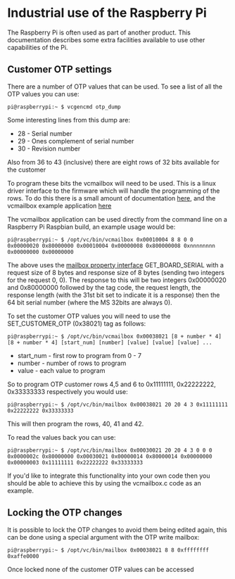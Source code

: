 # Industrial use of the Raspberry Pi

The Raspberry Pi is often used as part of another product. This documentation describes some extra facilities available to use other capabilities of the Pi.

## Customer OTP settings

There are a number of OTP values that can be used.  To see a list of all the OTP values you can use:

```
pi@raspberrypi:~ $ vcgencmd otp_dump
```

Some interesting lines from this dump are:

* 28 - Serial number
* 29 - Ones complement of serial number
* 30 - Revision number

Also from 36 to 43 (inclusive) there are eight rows of 32 bits available for the customer

To program these bits the vcmailbox will need to be used.  This is a linux driver interface to the firmware which will handle the programming of the rows.  To do this there is a small amount of documentation [here](https://github.com/raspberrypi/firmware/wiki/Mailbox-property-interface), and the vcmailbox example application [here](https://github.com/raspberrypi/userland/blob/master/host_applications/linux/apps/vcmailbox/vcmailbox.c)

The vcmailbox application can be used directly from the command line on a Raspberry Pi Raspbian build, an example usage would be:

```
pi@raspberrypi:~ $ /opt/vc/bin/vcmailbox 0x00010004 8 8 0 0
0x00000020 0x80000000 0x00010004 0x00000008 0x800000008 0xnnnnnnnn 0x00000000 0x00000000
```

The above uses the [mailbox property interface](https://github.com/raspberrypi/firmware/wiki/Mailbox-property-interface) GET_BOARD_SERIAL with a request size of 8 bytes and response size of 8 bytes (sending two integers for the request 0, 0).  The response to this will be two integers 0x00000020 and 0x80000000 followed by the tag code, the request length, the response length (with the 31st bit set to indicate it is a response) then the 64 bit serial number (where the MS 32bits are always 0).

To set the customer OTP values you will need to use the SET_CUSTOMER_OTP (0x38021) tag as follows:
```
pi@raspberrypi:~ $ /opt/vc/bin/vcmailbox 0x00038021 [8 + number * 4] [8 + number * 4] [start_num] [number] [value] [value] [value] ...
```

* start_num - first row to program from 0 - 7
* number - number of rows to program
* value - each value to program

So to program OTP customer rows 4,5 and 6 to 0x11111111, 0x22222222, 0x33333333 respectively you would use:

```
pi@raspberrypi:~ $ /opt/vc/bin/mailbox 0x00038021 20 20 4 3 0x11111111 0x22222222 0x33333333
```

This will then program the rows, 40, 41 and 42.

To read the values back you can use:

```
pi@raspberrypi:~ $ /opt/vc/bin/mailbox 0x00030021 20 20 4 3 0 0 0
0x0000002c 0x80000000 0x00030021 0x00000014 0x80000014 0x00000000 0x00000003 0x11111111 0x22222222 0x33333333
```

If you'd like to integrate this functionality into your own code then you should be able to achieve this by using the vcmailbox.c code as an example.

## Locking the OTP changes

It is possible to lock the OTP changes to avoid them being edited again, this can be done using a special argument with the OTP write mailbox:

```
pi@raspberrypi:~ $ /opt/vc/bin/mailbox 0x00038021 8 8 0xffffffff 0xaffe0000
```

Once locked none of the customer OTP values can be accessed
